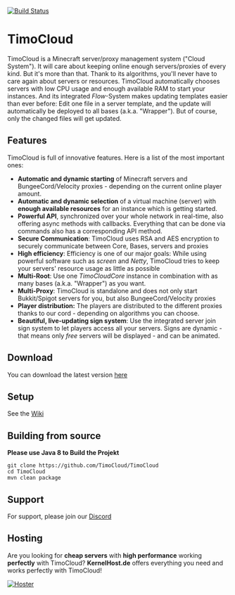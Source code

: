 [![Build Status](http://jenkins.timo.cloud/job/TimoCloud/job/master/badge/icon)](http://jenkins.timo.cloud/job/TimoCloud/job/master/) <!--[![Codacy Badge](https://api.codacy.com/project/badge/Grade/b341b86dc4704d59b54f059d0cf6d5d1)](https://www.codacy.com/project/TimoCrafter/TimoCloud/dashboard?utm_source=github.com&amp;utm_medium=referral&amp;utm_content=TimoCloud/TimoCloud&amp;utm_campaign=Badge_Grade_Dashboard)-->
# TimoCloud
TimoCloud is a Minecraft server/proxy management system ("Cloud System"). It will care about keeping online enough servers/proxies of every kind. But it's more than that. Thank to its algorithms, you'll never have to care again about servers or resources. TimoCloud automatically chooses servers with low CPU usage and enough available RAM to start your instances. And its integrated *Flow*-System makes updating templates easier than ever before: Edit one file in a server template, and the update will automatically be deployed to all bases (a.k.a. "Wrapper"). But of course, only the changed files will get updated.

## Features
TimoCloud is full of innovative features. Here is a list of the most important ones:

 - **Automatic and dynamic starting** of Minecraft servers and BungeeCord/Velocity proxies - depending on the current online player amount.
 - **Automatic and dynamic selection** of a virtual machine (server) with **enough available resources** for an instance which is getting started.
 - **Powerful API**, synchronized over your whole network in real-time, also offering async methods with callbacks. Everything that can be done via commands also has a corresponding API method.
 - **Secure Communication**: TimoCloud uses RSA and AES encryption to securely communicate between Core, Bases, servers and proxies
 - **High efficiency**: Efficiency is one of our major goals: While using powerful software such as *screen* and *Netty*, TimoCloud tries to keep your servers' resource usage as little as possible
 - **Multi-Root**: Use one *TimoCloudCore* instance in combination with as many bases (a.k.a. "Wrapper") as you want. 
 - **Multi-Proxy**: TimoCloud is standalone and does not only start Bukkit/Spigot servers for you, but also BungeeCord/Velocity proxies
 - **Player distribution:** The players are distributed to the different proxies thanks to our cord - depending on algorithms you can choose. 
 - **Beautiful, live-updating sign system**: Use the integrated server join sign system to let players access all your servers. Signs are dynamic - that means only _free_ servers will be displayed - and can be animated.
 
 ## Download
 You can download the latest version [here](https://jenkins.timo.cloud/job/TimoCloud/job/master/lastSuccessfulBuild/artifact/TimoCloud-Universal/target/TimoCloud.jar)
 
 ## Setup
 See the [Wiki](https://github.com/TimoCloud/TimoCloud/wiki)

 ## Building from source
**Please use Java 8 to Build the Projekt**
 ```
 git clone https://github.com/TimoCloud/TimoCloud
 cd TimoCloud
 mvn clean package
 ```
 
 ## Support
 For support, please join our [Discord](https://discord.gg/RTNn4SE)
 
 ## Hosting
Are you looking for **cheap servers** with **high performance** working **perfectly** with TimoCloud? **KernelHost.de** offers everything you need and works perfectly with TimoCloud!

 [![Hoster](https://timo.cloud/img/hoster_large.png)](https://www.kernelhost.de/rootserver-mieten)
